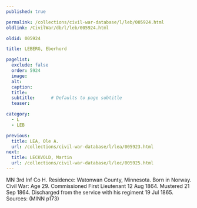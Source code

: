 ```yaml
---
published: true

permalink: /collections/civil-war-database/l/leb/005924.html
oldlink: /CivilWar/db/l/leb/005924.html

oldid: 005924

title: LEBERG, Eberhord

pagelist:
  exclude: false
  order: 5924
  image: 
  alt:
  caption:
  title:
  subtitle:      # Defaults to page subtitle
  teaser:

category: 
  - L 
  - LEB

previous:
  title: LEA, Ole A.
  url: /collections/civil-war-database/l/lea/005923.html  
next:
  title: LECKVOLD, Martin
  url: /collections/civil-war-database/l/lec/005925.html   
---
```

MN 3rd Inf Co H. Residence: Watonwan County, Minnesota. Born in Norway. Civil War: Age 29. Commissioned First Lieutenant 12 Aug 1864. Mustered 21 Sep 1864. Discharged from the service with his regiment 19 Jul 1865. Sources: (MINN p173)